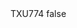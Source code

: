 <?xml version="1.0" encoding="UTF-8"?>
<CustomMetadata xmlns="http://soap.sforce.com/2006/04/metadata">
    <label>TXU774</label>
    <protected>false</protected>
</CustomMetadata>
